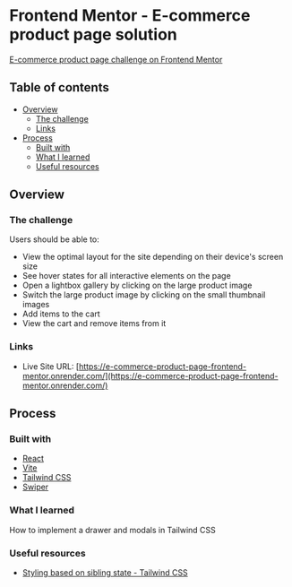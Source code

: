 # Frontend Mentor - E-commerce product page solution

[E-commerce product page challenge on Frontend Mentor](https://www.frontendmentor.io/challenges/ecommerce-product-page-UPsZ9MJp6)

## Table of contents

- [Overview](#overview)
  - [The challenge](#the-challenge)
  - [Links](#links)
- [Process](#my-process)
  - [Built with](#built-with)
  - [What I learned](#what-i-learned)
  - [Useful resources](#useful-resources)

## Overview

### The challenge

Users should be able to:

- View the optimal layout for the site depending on their device's screen size
- See hover states for all interactive elements on the page
- Open a lightbox gallery by clicking on the large product image
- Switch the large product image by clicking on the small thumbnail images
- Add items to the cart
- View the cart and remove items from it

### Links

- Live Site URL: [https://e-commerce-product-page-frontend-mentor.onrender.com/](https://e-commerce-product-page-frontend-mentor.onrender.com/)

## Process

### Built with

- [React](https://reactjs.org/)
- [Vite](https://vitejs.dev/)
- [Tailwind CSS](https://tailwindcss.com/)
- [Swiper](https://swiperjs.com/)

### What I learned

How to implement a drawer and modals in Tailwind CSS

### Useful resources

- [Styling based on sibling state - Tailwind CSS](https://tailwindcss.com/docs/hover-focus-and-other-states#styling-based-on-sibling-state)
